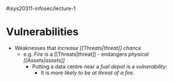 #isys20311-infosec/lecture-1 
# Vulnerabilities

- Weaknesses that *increase [[Threats|threat]] chance*
	- e.g. *Fire* is a [[Threats|threat]] - endangers *physical [[Assets|assets]]*
		- Putting a data centre near a *fuel depot* is a *vulnerability:*
			- It is *more likely to be at threat of a fire.*